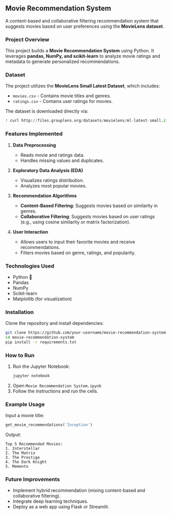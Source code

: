 ## **Movie Recommendation System**
A content-based and collaborative filtering recommendation system that suggests movies based on user preferences using the **MovieLens dataset**.

### **Project Overview**
This project builds a **Movie Recommendation System** using Python. It leverages **pandas, NumPy, and scikit-learn** to analyze movie ratings and metadata to generate personalized recommendations.

### **Dataset**
The project utilizes the **MovieLens Small Latest Dataset**, which includes:
- `movies.csv` - Contains movie titles and genres.
- `ratings.csv` - Contains user ratings for movies.

The dataset is downloaded directly via:
```python
! curl http://files.grouplens.org/datasets/movielens/ml-latest-small.zip -o ml-latest-small.zip
```

### **Features Implemented**
1. **Data Preprocessing**
   - Reads movie and ratings data.
   - Handles missing values and duplicates.

2. **Exploratory Data Analysis (EDA)**
   - Visualizes ratings distribution.
   - Analyzes most popular movies.

3. **Recommendation Algorithms**
   - **Content-Based Filtering**: Suggests movies based on similarity in genres.
   - **Collaborative Filtering**: Suggests movies based on user ratings (e.g., using cosine similarity or matrix factorization).

4. **User Interaction**
   - Allows users to input their favorite movies and receive recommendations.
   - Filters movies based on genre, ratings, and popularity.

### **Technologies Used**
- Python 🐍
- Pandas
- NumPy
- Scikit-learn
- Matplotlib (for visualization)

### **Installation**
Clone the repository and install dependencies:
```bash
git clone https://github.com/your-username/movie-recommendation-system.git
cd movie-recommendation-system
pip install -r requirements.txt
```

### **How to Run**
1. Run the Jupyter Notebook:
   ```bash
   jupyter notebook
   ```
2. Open `Movie Recommendation System.ipynb`
3. Follow the instructions and run the cells.

### **Example Usage**
Input a movie title:
```python
get_movie_recommendations('Inception')
```
Output:
```
Top 5 Recommended Movies:
1. Interstellar
2. The Matrix
3. The Prestige
4. The Dark Knight
5. Memento
```

### **Future Improvements**
- Implement hybrid recommendation (mixing content-based and collaborative filtering).
- Integrate deep learning techniques.
- Deploy as a web app using Flask or Streamlit.
